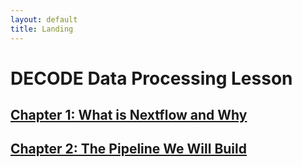 ```yaml
---
layout: default
title: Landing
---
```


# DECODE Data Processing Lesson

## [Chapter 1: What is Nextflow and Why](./intro.html)

## [Chapter 2: The Pipeline We Will Build](./2_build.html)
